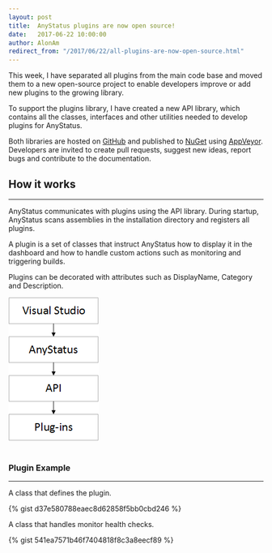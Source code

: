 ```yaml
---
layout: post
title:  AnyStatus plugins are now open source!
date:   2017-06-22 10:00:00
author: AlonAm
redirect_from: "/2017/06/22/all-plugins-are-now-open-source.html"
---
```


This week, I have separated all plugins from the main code base and moved them to a new open-source project to enable developers improve or add new plugins to the growing library.

To support the plugins library, I have created a new API library, which contains all the classes, interfaces and other utilities needed to develop plugins for AnyStatus.

Both libraries are hosted on [GitHub](https://github.com/anystatus) and published to [NuGet](https://www.nuget.org/packages?q=anystatus) using [AppVeyor](https://ci.appveyor.com/project/AnyStatus/plugins).
Developers are invited to create pull requests, suggest new ideas, report bugs and contribute to the documentation.

## How it works
---------------

<div class="row">
  <div class="col-md-9">
<p>AnyStatus communicates with plugins using the API library. During startup, AnyStatus scans assemblies in the installation directory and registers all plugins.</p>

<p>A plugin is a set of classes that instruct AnyStatus how to display it in the dashboard and how to handle custom actions such as monitoring and triggering builds.</p>

<p>Plugins can be decorated with attributes such as DisplayName, Category and Description.</p>
  </div>
  <div class="col-md-3">
    <img src="/assets/posts/2017-06-22-all-plugins-are-now-open-source/plugins-flow-chart.png"/>
  </div>
</div>

<br/>

### Plugin Example
------------------

A class that defines the plugin.

{% gist d37e580788eaec8d62858f5bb0cbd246 %}

A class that handles monitor health checks.

{% gist 541ea7571b46f7404818f8c3a8eecf89 %}
